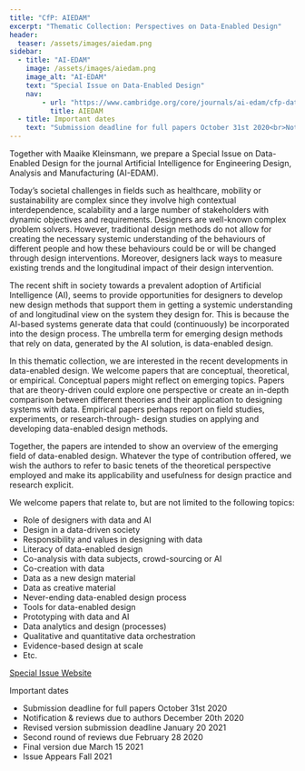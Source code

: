 ```yaml
---
title: "CfP: AIEDAM"
excerpt: "Thematic Collection: Perspectives on Data-Enabled Design"
header:
  teaser: /assets/images/aiedam.png
sidebar:
  - title: "AI-EDAM"
    image: /assets/images/aiedam.png
    image_alt: "AI-EDAM"
    text: "Special Issue on Data-Enabled Design"
    nav:
        - url: "https://www.cambridge.org/core/journals/ai-edam/cfp-data-enabled-design"
          title: AIEDAM
  - title: Important dates
    text: "Submission deadline for full papers October 31st 2020<br>Notification & reviews due to authors December 20th 2020<br>Revised version submission deadline January 20 2021<br>Second round of reviews due February 28 2020<br>Final version due March 15 2021<br>Issue Appears Fall 2021"
---
```


Together with Maaike Kleinsmann, we prepare a Special Issue on Data-Enabled Design for the journal Artificial Intelligence for Engineering Design, Analysis and Manufacturing (AI-EDAM).

Today’s societal challenges in fields such as healthcare, mobility or sustainability are complex since they involve high contextual interdependence, scalability and a large number of stakeholders with dynamic objectives and requirements. Designers are well-known complex problem solvers. However, traditional design methods do not allow for creating the necessary systemic understanding of the behaviours of different people and how these behaviours could be or will be changed through design interventions. Moreover, designers lack ways to measure existing trends and the longitudinal impact of their design intervention.

The recent shift in society towards a prevalent adoption of Artificial Intelligence (AI), seems to provide opportunities for designers to develop new design methods that support them in getting a systemic understanding of and longitudinal view on the system they design for. This is because the AI-based systems generate data that could (continuously) be incorporated into the design process. The umbrella term for emerging design methods that rely on data, generated by the AI solution, is data-enabled design.

In this thematic collection, we are interested in the recent developments in data-enabled design. We welcome papers that are conceptual, theoretical, or empirical. Conceptual papers might reflect on emerging topics. Papers that are theory-driven could explore one perspective or create an in-depth comparison between different theories and their application to designing systems with data. Empirical papers perhaps report on field studies, experiments, or research-through- design studies on applying and developing data-enabled design methods.

Together, the papers are intended to show an overview of the emerging field of data-enabled design. Whatever the type of contribution offered, we wish the authors to refer to basic tenets of the theoretical perspective employed and make its applicability and usefulness for design practice and research explicit.

We welcome papers that relate to, but are not limited to the following topics:

* Role of designers with data and AI
* Design in a data-driven society
* Responsibility and values in designing with data
* Literacy of data-enabled design
* Co-analysis with data subjects, crowd-sourcing or AI
* Co-creation with data
* Data as a new design material
* Data as creative material
* Never-ending data-enabled design process
* Tools for data-enabled design
* Prototyping with data and AI
* Data analytics and design (processes)
* Qualitative and quantitative data orchestration
* Evidence-based design at scale
* Etc.

[Special Issue Website](https://www.cambridge.org/core/journals/ai-edam/cfp-data-enabled-design)

Important dates

* Submission deadline for full papers October 31st 2020
* Notification & reviews due to authors December 20th 2020
* Revised version submission deadline January 20 2021
* Second round of reviews due February 28 2020
* Final version due March 15 2021
* Issue Appears Fall 2021